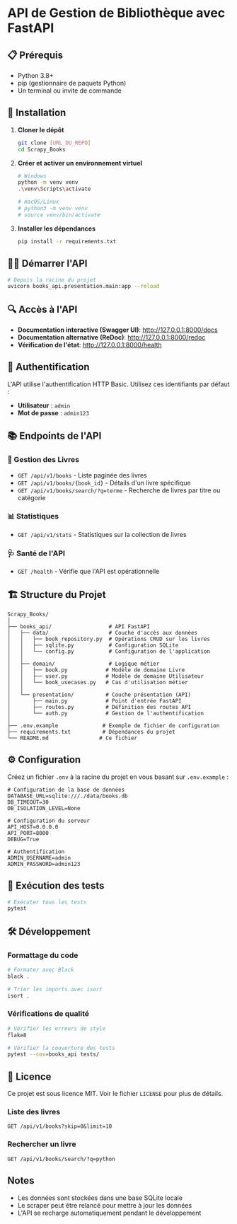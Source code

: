 # API de Gestion de Bibliothèque avec FastAPI

## 📋 Prérequis

- Python 3.8+
- pip (gestionnaire de paquets Python)
- Un terminal ou invite de commande

## 🚀 Installation

1. **Cloner le dépôt**
   ```bash
   git clone [URL_DU_REPO]
   cd Scrapy_Books
   ```

2. **Créer et activer un environnement virtuel**
   ```bash
   # Windows
   python -m venv venv
   .\venv\Scripts\activate
   
   # macOS/Linux
   # python3 -m venv venv
   # source venv/bin/activate
   ```

3. **Installer les dépendances**
   ```bash
   pip install -r requirements.txt
   ```

## 🏃‍♂️ Démarrer l'API

```bash
# Depuis la racine du projet
uvicorn books_api.presentation.main:app --reload
```

## 🔍 Accès à l'API

- **Documentation interactive (Swagger UI)**: http://127.0.0.1:8000/docs
- **Documentation alternative (ReDoc)**: http://127.0.0.1:8000/redoc
- **Vérification de l'état**: http://127.0.0.1:8000/health

## 🔐 Authentification

L'API utilise l'authentification HTTP Basic. Utilisez ces identifiants par défaut :
- **Utilisateur** : `admin`
- **Mot de passe** : `admin123`

## 📚 Endpoints de l'API

### 📖 Gestion des Livres
- `GET /api/v1/books` - Liste paginée des livres
- `GET /api/v1/books/{book_id}` - Détails d'un livre spécifique
- `GET /api/v1/books/search/?q=terme` - Recherche de livres par titre ou catégorie

### 📊 Statistiques
- `GET /api/v1/stats` - Statistiques sur la collection de livres

### 🩺 Santé de l'API
- `GET /health` - Vérifie que l'API est opérationnelle

## 🏗️ Structure du Projet

```
Scrapy_Books/
│
├── books_api/                  # API FastAPI
│   ├── data/                   # Couche d'accès aux données
│   │   ├── book_repository.py  # Opérations CRUD sur les livres
│   │   ├── sqlite.py           # Configuration SQLite
│   │   └── config.py           # Configuration de l'application
│   │
│   ├── domain/                 # Logique métier
│   │   ├── book.py            # Modèle de domaine Livre
│   │   ├── user.py            # Modèle de domaine Utilisateur
│   │   └── book_usecases.py   # Cas d'utilisation métier
│   │
│   └── presentation/          # Couche présentation (API)
│       ├── main.py            # Point d'entrée FastAPI
│       ├── routes.py          # Définition des routes API
│       └── auth.py            # Gestion de l'authentification
│
├── .env.example              # Exemple de fichier de configuration
├── requirements.txt          # Dépendances du projet
└── README.md                # Ce fichier
```

## ⚙️ Configuration

Créez un fichier `.env` à la racine du projet en vous basant sur `.env.example` :

```env
# Configuration de la base de données
DATABASE_URL=sqlite:///./data/books.db
DB_TIMEOUT=30
DB_ISOLATION_LEVEL=None

# Configuration du serveur
API_HOST=0.0.0.0
API_PORT=8000
DEBUG=True

# Authentification
ADMIN_USERNAME=admin
ADMIN_PASSWORD=admin123
```

## 🧪 Exécution des tests

```bash
# Exécuter tous les tests
pytest
```

## 🛠️ Développement

### Formattage du code
```bash
# Formater avec Black
black .

# Trier les imports avec isort
isort .
```

### Vérifications de qualité
```bash
# Vérifier les erreurs de style
flake8

# Vérifier la couverture des tests
pytest --cov=books_api tests/
```

## 📄 Licence

Ce projet est sous licence MIT. Voir le fichier `LICENSE` pour plus de détails.

### Liste des livres
```http
GET /api/v1/books?skip=0&limit=10
```

### Rechercher un livre
```http
GET /api/v1/books/search/?q=python
```

##  Notes
- Les données sont stockées dans une base SQLite locale
- Le scraper peut être relancé pour mettre à jour les données
- L'API se recharge automatiquement pendant le développement